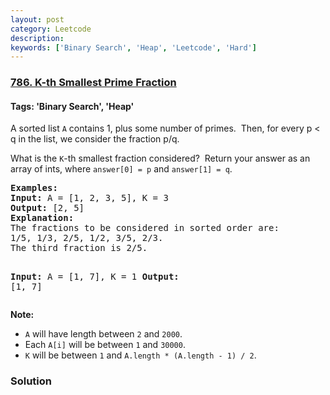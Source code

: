 ```yaml
---
layout: post
category: Leetcode
description: 
keywords: ['Binary Search', 'Heap', 'Leetcode', 'Hard']
---
```

### [786. K-th Smallest Prime Fraction](https://leetcode.com/problems/k-th-smallest-prime-fraction)

#### Tags: 'Binary Search', 'Heap'

<div class="content__u3I1 question-content__JfgR"><div><p>A sorted list <code>A</code> contains 1, plus some number of primes.  Then, for every p &lt; q in the list, we consider the fraction p/q.</p>
<p>What is the <code>K</code>-th smallest fraction considered?  Return your answer as an array of ints, where <code>answer[0] = p</code> and <code>answer[1] = q</code>.</p>
<pre><strong>Examples:</strong>
<strong>Input:</strong> A = [1, 2, 3, 5], K = 3
<strong>Output:</strong> [2, 5]
<strong>Explanation:</strong>
The fractions to be considered in sorted order are:
1/5, 1/3, 2/5, 1/2, 3/5, 2/3.
The third fraction is 2/5.

<strong>Input:</strong> A = [1, 7], K = 1
<strong>Output:</strong> [1, 7]
</pre>
<p><strong>Note:</strong></p>
<ul>
<li><code>A</code> will have length between <code>2</code> and <code>2000</code>.</li>
<li>Each <code>A[i]</code> will be between <code>1</code> and <code>30000</code>.</li>
<li><code>K</code> will be between <code>1</code> and <code>A.length * (A.length - 1) / 2</code>.</li>
</ul></div></div>

### Solution
